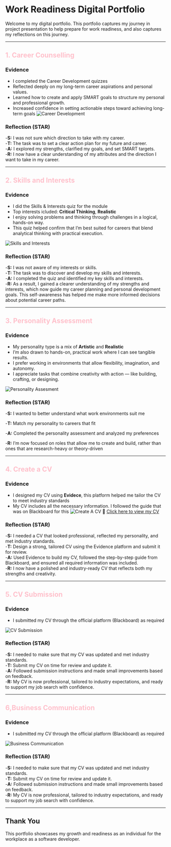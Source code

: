 # Work Readiness Digital Portfolio
Welcome to my digital portfolio. This portfolio captures my journey in project presentation  to help prepare for work readiness, and also captures my reflections on this journey.

------------------------------------------------------------------------------------------------------------------------------------------------------------------------------------


## <span style="color:pink">1. Career Counselling</span>

### Evidence
- I completed the Career Development quizzes  
- Reflected deeply on my long-term career aspirations and personal values.
- Learned how to create and apply SMART goals to structure my personal and professional growth.
- Increased confidence in setting actionable steps toward achieving long-term goals
![Career Development](./Career%20Development.png)

### Reflection (STAR)
-**S:** I was not sure which direction to take with my career.  
-**T:** The task was to set a clear action plan for my future and career.  
-**A:** I explored my strengths, clarified my goals, and set SMART targets.  
-**R:** I now have a clear understanding of my attributes and the direction I want to take in my career.


---

## <span style="color:pink">2. Skills and Interests</span>

### Evidence
- I did the Skills & Interests quiz for the module
- Top interests icluded: **Critical Thinking**, **Realistic**
- I enjoy solving problems and thinking through challenges in a logical, hands-on way.
- This quiz helped confirm that I’m best suited for careers that blend analytical thinking with practical execution.



![Skills and Interests](./Skills%20and%20Interests.png)

### Reflection (STAR)
-**S:** I was not aware of my interests or skills.  
-**T:** The task was to discover and develop my skills and interests.  
-**A:** I completed the quiz and identified my key skills and interests.  
-**R:** As a result, I gained a clearer understanding of my strengths and interests, which now guide my career planning and personal development goals. This self-awareness has helped me make more informed decisions about potential career paths.


---

## <span style="color:pink">3. Personality Assessment</span>

### Evidence
- My personality type is a mix of **Artistic** and **Realistic**
- I’m also drawn to hands-on, practical work where I can see tangible results.
- I prefer working in environments that allow flexibility, imagination, and autonomy.
- I appreciate tasks that combine creativity with action — like building, crafting, or designing.



![Personality Assesment](./Personality%20Assesment.png)

### Reflection (STAR)
-**S:** I wanted to better understand what work environments suit me 

-**T:** Match my personality to careers that fit  

-**A:** Completed the personality assessment and analyzed my preferences  

-**R:** I’m now focused on roles that allow me to create and build, rather than ones that are research-heavy or theory-driven

---

## <span style="color:pink">4. Create a CV</span>

### Evidence
- I designed my CV using **Evidece**, this platform helped me tailor the CV to meet industry standards 
- My CV includes all the necessary information. I followed the guide that was on Blackboard for  this 
 ![Create A CV ](./Create%20A%20CV.png)
 📄 [Click here to view my CV](./Abulele%20Voki%20Resume.pdf)
  

### Reflection (STAR)
-**S:** I needed a CV that looked professional, reflected my personality, and met industry standards.  
-**T:** Design a strong, tailored CV using the Evidence platform and submit it for review.  
-**A:** Used Evidence to build my CV, followed the step-by-step guide from Blackboard, and ensured all required information was included.  
-**R:** I now have a polished and industry-ready CV that reflects both my strengths and creativity.

---

## <span style="color:pink">5. CV Submission</span>

### Evidence
- I submitted my CV through the official platform (Blackboard) as required

![CV Submission](./CV%20Submission.png)

### Reflection (STAR)
-**S:** I needed to make sure that my CV was updated and met industry standards.  
-**T:** Submit my CV on time for review and update it.  
-**A:** Followed submission instructions and made small improvements based on feedback.  
-**R:** My CV is now professional, tailored to industry expectations, and ready to support my job search with confidence.



---

## <span style="color:pink">6,Business Communication</span>

### Evidence
- I submitted my CV through the official platform (Blackboard) as required

![Business Communication](./Business%20Communication.png)

### Reflection (STAR)
-**S:** I needed to make sure that my CV was updated and met industry standards.  
-**T:** Submit my CV on time for review and update it.  
-**A:** Followed submission instructions and made small improvements based on feedback.  
-**R:** My CV is now professional, tailored to industry expectations, and ready to support my job search with confidence.



---

## Thank You

This portfolio showcases my growth and readiness as an individual for the workplace as a software developer. 
